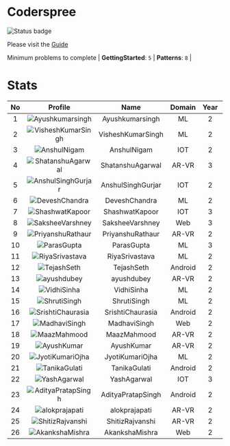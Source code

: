 
Coderspree
==========


![Status badge](https://github.com/InnogeeksOrganization/coderspree/actions/workflows/checkSubmission.yml/badge.svg)  


Please visit the [Guide](./Guide/README.md)  


Minimum problems to complete | **GettingStarted**: `5` | **Patterns**: `8` |   

# Stats
  

|No|Profile|Name|Domain|Year|Solved|
| :---: | :---: | :---: | :---: | :---: | :---: |
|1|![Ayushkumarsingh](https://avatars.githubusercontent.com/u/84376218?v=4&s=100)|Ayushkumarsingh|ML|2|35|
|2|![VisheshKumarSingh](https://avatars.githubusercontent.com/u/47525494?v=4&s=100)|VisheshKumarSingh|ML|2|34|
|3|![AnshulNigam](https://avatars.githubusercontent.com/u/74321084?v=4&s=100)|AnshulNigam|IOT|2|30|
|4|![ShatanshuAgarwal](https://avatars.githubusercontent.com/u/63258511?v=4&s=100)|ShatanshuAgarwal|AR-VR|3|29|
|5|![AnshulSinghGurjar](https://avatars.githubusercontent.com/u/90499262?v=4&s=100)|AnshulSinghGurjar|IOT|2|29|
|6|![DeveshChandra](https://avatars.githubusercontent.com/u/84376218?v=4&s=100)|DeveshChandra|ML|2|29|
|7|![ShashwatKapoor](https://avatars.githubusercontent.com/u/74201117?v=4&s=100)|ShashwatKapoor|IOT|3|27|
|8|![SaksheeVarshney](https://avatars.githubusercontent.com/u/84376218?v=4&s=100)|SaksheeVarshney|Web|3|27|
|9|![PriyanshuRathaur](https://avatars.githubusercontent.com/u/86730388?v=4&s=100)|PriyanshuRathaur|AR-VR|2|25|
|10|![ParasGupta](https://avatars.githubusercontent.com/u/60445527?v=4&s=100)|ParasGupta|ML|3|20|
|11|![RiyaSrivastava](https://avatars.githubusercontent.com/u/84376218?v=4&s=100)|RiyaSrivastava|ML|2|20|
|12|![TejashSeth](https://avatars.githubusercontent.com/u/84376218?v=4&s=100)|TejashSeth|Android|2|20|
|13|![ayushdubey](https://avatars.githubusercontent.com/u/33064931?v=4&s=100)|ayushdubey|AR-VR|2|19|
|14|![VidhiSinha](https://avatars.githubusercontent.com/u/83163944?v=4&s=100)|VidhiSinha|ML|2|19|
|15|![ShrutiSingh](https://avatars.githubusercontent.com/u/82566938?v=4&s=100)|ShrutiSingh|ML|2|17|
|16|![SrishtiChaurasia](https://avatars.githubusercontent.com/u/84376218?v=4&s=100)|SrishtiChaurasia|Android|2|17|
|17|![MadhaviSingh](https://avatars.githubusercontent.com/u/84376218?v=4&s=100)|MadhaviSingh|Web|2|17|
|18|![MaazMahmood](https://avatars.githubusercontent.com/u/83294849?v=4&s=100)|MaazMahmood|AR-VR|2|16|
|19|![AyushKumar](https://avatars.githubusercontent.com/u/77633249?v=4&s=100)|AyushKumar|AR-VR|2|15|
|20|![JyotiKumariOjha](https://avatars.githubusercontent.com/u/84376218?v=4&s=100)|JyotiKumariOjha|ML|2|15|
|21|![TanikaGulati](https://avatars.githubusercontent.com/u/84376218?v=4&s=100)|TanikaGulati|Android|2|15|
|22|![YashAgarwal](https://avatars.githubusercontent.com/u/59206738?v=4&s=100)|YashAgarwal|IOT|3|14|
|23|![AdityaPratapSingh](https://avatars.githubusercontent.com/u/84376218?v=4&s=100)|AdityaPratapSingh|Android|2|14|
|24|![alokprajapati](https://avatars.githubusercontent.com/u/78910289?v=4&s=100)|alokprajapati|AR-VR|2|13|
|25|![ShitizRajvanshi](https://avatars.githubusercontent.com/u/86548099?v=4&s=100)|ShitizRajvanshi|AR-VR|2|13|
|26|![AkankshaMishra](https://avatars.githubusercontent.com/u/84376218?v=4&s=100)|AkankshaMishra|Web|2|13|
